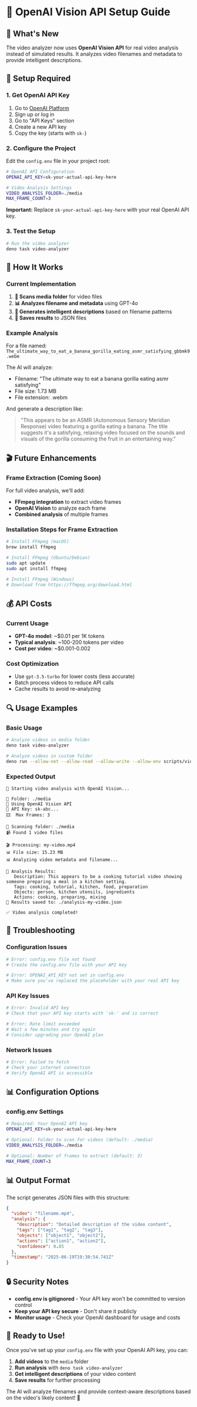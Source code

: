 # 🤖 OpenAI Vision API Setup Guide

## 🎯 What's New

The video analyzer now uses **OpenAI Vision API** for real video analysis instead of simulated results. It analyzes video filenames and metadata to provide intelligent descriptions.

## 🔧 Setup Required

### 1. Get OpenAI API Key
1. Go to [OpenAI Platform](https://platform.openai.com/)
2. Sign up or log in
3. Go to "API Keys" section
4. Create a new API key
5. Copy the key (starts with `sk-`)

### 2. Configure the Project
Edit the `config.env` file in your project root:

```bash
# OpenAI API Configuration
OPENAI_API_KEY=sk-your-actual-api-key-here

# Video Analysis Settings
VIDEO_ANALYSIS_FOLDER=./media
MAX_FRAME_COUNT=3
```

**Important:** Replace `sk-your-actual-api-key-here` with your real OpenAI API key.

### 3. Test the Setup
```bash
# Run the video analyzer
deno task video-analyzer
```

## 🚀 How It Works

### Current Implementation
1. **📁 Scans media folder** for video files
2. **📊 Analyzes filename and metadata** using GPT-4o
3. **🤖 Generates intelligent descriptions** based on filename patterns
4. **💾 Saves results** to JSON files

### Example Analysis
For a file named: `The_ultimate_way_to_eat_a_banana_gorilla_eating_asmr_satisfying_gbbmk9.webm`

The AI will analyze:
- Filename: "The ultimate way to eat a banana gorilla eating asmr satisfying"
- File size: 1.73 MB
- File extension: .webm

And generate a description like:
> "This appears to be an ASMR (Autonomous Sensory Meridian Response) video featuring a gorilla eating a banana. The title suggests it's a satisfying, relaxing video focused on the sounds and visuals of the gorilla consuming the fruit in an entertaining way."

## 🎬 Future Enhancements

### Frame Extraction (Coming Soon)
For full video analysis, we'll add:
- **FFmpeg integration** to extract video frames
- **OpenAI Vision** to analyze each frame
- **Combined analysis** of multiple frames

### Installation Steps for Frame Extraction
```bash
# Install FFmpeg (macOS)
brew install ffmpeg

# Install FFmpeg (Ubuntu/Debian)
sudo apt update
sudo apt install ffmpeg

# Install FFmpeg (Windows)
# Download from https://ffmpeg.org/download.html
```

## 💰 API Costs

### Current Usage
- **GPT-4o model**: ~$0.01 per 1K tokens
- **Typical analysis**: ~100-200 tokens per video
- **Cost per video**: ~$0.001-0.002

### Cost Optimization
- Use `gpt-3.5-turbo` for lower costs (less accurate)
- Batch process videos to reduce API calls
- Cache results to avoid re-analyzing

## 🔍 Usage Examples

### Basic Usage
```bash
# Analyze videos in media folder
deno task video-analyzer

# Analyze videos in custom folder
deno run --allow-net --allow-read --allow-write --allow-env scripts/video-analyzer.ts ./my-videos
```

### Expected Output
```
🚀 Starting video analysis with OpenAI Vision...

📁 Folder: ./media
🤖 Using OpenAI Vision API
🔑 API Key: sk-abc...
🎞️  Max Frames: 3

📁 Scanning folder: ./media
📹 Found 1 video files

🎬 Processing: my-video.mp4
📊 File size: 15.23 MB
📊 Analyzing video metadata and filename...

📝 Analysis Results:
   Description: This appears to be a cooking tutorial video showing someone preparing a meal in a kitchen setting.
   Tags: cooking, tutorial, kitchen, food, preparation
   Objects: person, kitchen utensils, ingredients
   Actions: cooking, preparing, mixing
💾 Results saved to: ./analysis-my-video.json

✅ Video analysis completed!
```

## 🚨 Troubleshooting

### Configuration Issues
```bash
# Error: config.env file not found
# Create the config.env file with your API key

# Error: OPENAI_API_KEY not set in config.env
# Make sure you've replaced the placeholder with your real API key
```

### API Key Issues
```bash
# Error: Invalid API key
# Check that your API key starts with 'sk-' and is correct

# Error: Rate limit exceeded
# Wait a few minutes and try again
# Consider upgrading your OpenAI plan
```

### Network Issues
```bash
# Error: Failed to fetch
# Check your internet connection
# Verify OpenAI API is accessible
```

## 📊 Configuration Options

### config.env Settings
```bash
# Required: Your OpenAI API key
OPENAI_API_KEY=sk-your-actual-api-key-here

# Optional: Folder to scan for videos (default: ./media)
VIDEO_ANALYSIS_FOLDER=./media

# Optional: Number of frames to extract (default: 3)
MAX_FRAME_COUNT=3
```

## 📊 Output Format

The script generates JSON files with this structure:
```json
{
  "video": "filename.mp4",
  "analysis": {
    "description": "Detailed description of the video content",
    "tags": ["tag1", "tag2", "tag3"],
    "objects": ["object1", "object2"],
    "actions": ["action1", "action2"],
    "confidence": 0.85
  },
  "timestamp": "2025-06-19T19:30:54.741Z"
}
```

## 🔒 Security Notes

- **config.env is gitignored** - Your API key won't be committed to version control
- **Keep your API key secure** - Don't share it publicly
- **Monitor usage** - Check your OpenAI dashboard for usage and costs

## 🎉 Ready to Use!

Once you've set up your `config.env` file with your OpenAI API key, you can:
1. **Add videos** to the `media` folder
2. **Run analysis** with `deno task video-analyzer`
3. **Get intelligent descriptions** of your video content
4. **Save results** for further processing

The AI will analyze filenames and provide context-aware descriptions based on the video's likely content! 🚀 